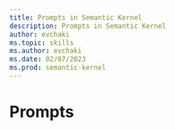 ```yaml
---
title: Prompts in Semantic Kernel
description: Prompts in Semantic Kernel
author: evchaki
ms.topic: skills
ms.author: evchaki
ms.date: 02/07/2023
ms.prod: semantic-kernel
---
```

# Prompts

